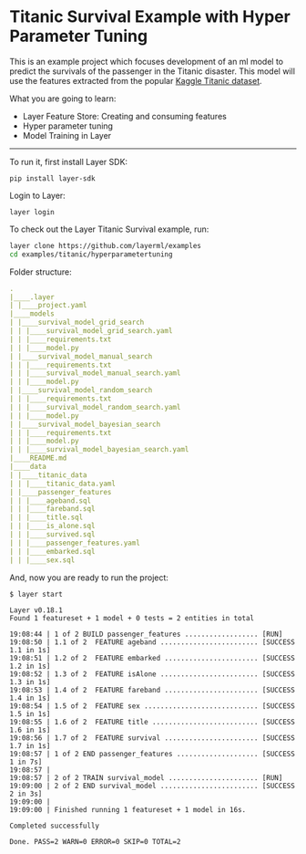 # Titanic Survival Example with Hyper Parameter Tuning

This is an example project which focuses development of an ml model to predict the survivals of the passenger in the Titanic disaster. This model will use the features extracted from the popular [Kaggle Titanic dataset](https://www.kaggle.com/c/titanic/data).

What you are going to learn:
- Layer Feature Store: Creating and consuming features
- Hyper parameter tuning
- Model Training in Layer
---

To run it, first install Layer SDK:

```
pip install layer-sdk
```

Login to Layer:

```
layer login
```

To check out the Layer Titanic Survival example, run:

```bash
layer clone https://github.com/layerml/examples
cd examples/titanic/hyperparametertuning
```
Folder structure:
```yaml
.
|____.layer
| |____project.yaml
|____models
| |____survival_model_grid_search
| | |____survival_model_grid_search.yaml
| | |____requirements.txt
| | |____model.py
| |____survival_model_manual_search
| | |____requirements.txt
| | |____survival_model_manual_search.yaml
| | |____model.py
| |____survival_model_random_search
| | |____requirements.txt
| | |____survival_model_random_search.yaml
| | |____model.py
| |____survival_model_bayesian_search
| | |____requirements.txt
| | |____model.py
| | |____survival_model_bayesian_search.yaml
|____README.md
|____data
| |____titanic_data
| | |____titanic_data.yaml
| |____passenger_features
| | |____ageband.sql
| | |____fareband.sql
| | |____title.sql
| | |____is_alone.sql
| | |____survived.sql
| | |____passenger_features.yaml
| | |____embarked.sql
| | |____sex.sql

```

And, now you are ready to run the project:

```
$ layer start

Layer v0.18.1
Found 1 featureset + 1 model + 0 tests = 2 entities in total

19:08:44 | 1 of 2 BUILD passenger_features .................. [RUN]
19:08:50 | 1.1 of 2  FEATURE ageband ........................ [SUCCESS 1.1 in 1s]
19:08:51 | 1.2 of 2  FEATURE embarked ....................... [SUCCESS 1.2 in 1s]
19:08:52 | 1.3 of 2  FEATURE isAlone ........................ [SUCCESS 1.3 in 1s]
19:08:53 | 1.4 of 2  FEATURE fareband ....................... [SUCCESS 1.4 in 1s]
19:08:54 | 1.5 of 2  FEATURE sex ............................ [SUCCESS 1.5 in 1s]
19:08:55 | 1.6 of 2  FEATURE title .......................... [SUCCESS 1.6 in 1s]
19:08:56 | 1.7 of 2  FEATURE survival ....................... [SUCCESS 1.7 in 1s]
19:08:57 | 1 of 2 END passenger_features .................... [SUCCESS 1 in 7s]
19:08:57 |
19:08:57 | 2 of 2 TRAIN survival_model ...................... [RUN]
19:09:00 | 2 of 2 END survival_model ........................ [SUCCESS 2 in 3s]
19:09:00 |
19:09:00 | Finished running 1 featureset + 1 model in 16s.

Completed successfully

Done. PASS=2 WARN=0 ERROR=0 SKIP=0 TOTAL=2
```
